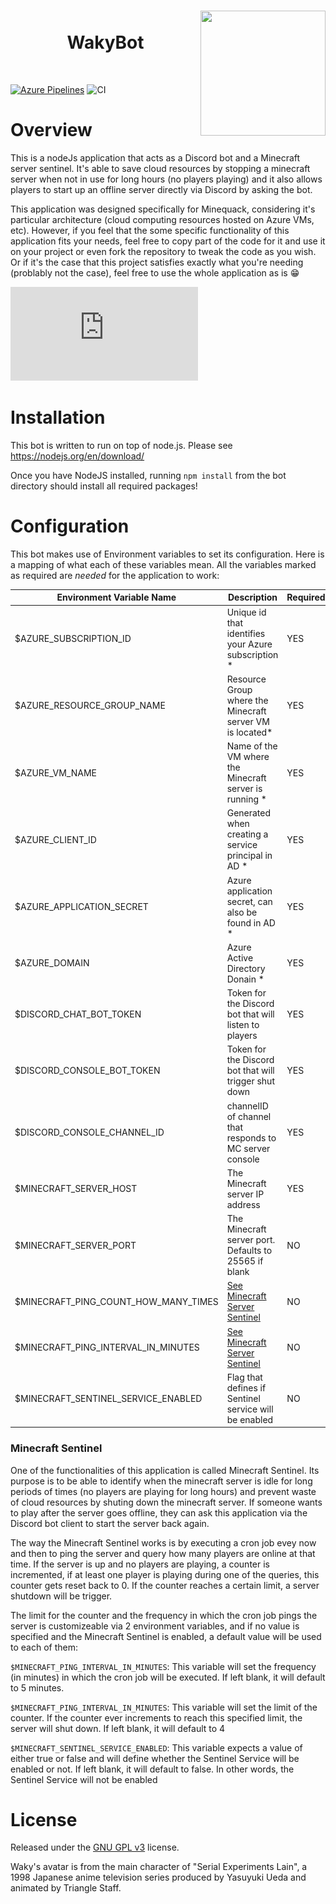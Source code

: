 <h1 align="center">
  <img src="https://http2.mlstatic.com/-dvd-anime-serial-experiments-lain-completo-D_NQ_NP_757386-MLB27696979047_072018-F.jpg" width="200" height="200" align="right" />
  <br>
  WakyBot
  <br>
</h1>
<br>

[![Azure Pipelines](https://dev.azure.com/minequack/MineQuack/_apis/build/status/Minequack.WakyBot?branchName=master)](https://dev.azure.com/minequack/MineQuack/_build/latest?definitionId=1&branchName=master)
![CI](https://github.com/Minequack/WakyBot/workflows/CI/badge.svg)

# Overview

This is a nodeJs application that acts as a Discord bot and a Minecraft server sentinel. It's able to save cloud resources by stopping a minecraft server when not in use for long hours (no players playing) and it also allows players to start up an offline server directly via Discord by asking the bot.

This application was designed specifically for Minequack, considering it's particular architecture (cloud computing resources hosted on Azure VMs, etc). However, if you feel that the some specific functionality of this application fits your needs, feel free to copy part of the code for it and use it on your project or even fork the repository to tweak the code as you wish. Or if it's the case that this project satisfies exactly what you're needing (problably not the case), feel free to use the whole application as is :grin:

![Here is a brief overview summary of the overall application architecture](https://github.com/Minequack/WakyBot/raw/master/architecture_summary.pdf)

# Installation

This bot is written to run on top of node.js. Please see https://nodejs.org/en/download/

Once you have NodeJS installed, running `npm install` from the bot directory should install all required packages!

# Configuration

This bot makes use of Environment variables to set its configuration. Here is a mapping of what each of these variables mean. All the variables marked as required are *needed* for the application to work:

| Environment Variable Name            | Description                                             | Required |
|--------------------------------------|---------------------------------------------------------|----------|
|$AZURE_SUBSCRIPTION_ID                | Unique id that identifies your Azure subscription *     |   YES    |
|$AZURE_RESOURCE_GROUP_NAME            | Resource Group where the Minecraft server VM is located*|   YES    |
|$AZURE_VM_NAME                        | Name of the VM where the Minecraft server is running *  |   YES    |
|$AZURE_CLIENT_ID                      | Generated when creating a service principal in AD *     |   YES    |
|$AZURE_APPLICATION_SECRET             | Azure application secret, can also be found in AD *     |   YES    |
|$AZURE_DOMAIN                         | Azure Active Directory Donain *                         |   YES    |
|$DISCORD_CHAT_BOT_TOKEN               | Token for the Discord bot that will listen to players   |   YES    |
|$DISCORD_CONSOLE_BOT_TOKEN            | Token for the Discord bot that will trigger shut down   |   YES
|$DISCORD_CONSOLE_CHANNEL_ID           | channelID of channel that responds to MC server console |   YES    |
|$MINECRAFT_SERVER_HOST                | The Minecraft server IP address                         |   YES    |
|$MINECRAFT_SERVER_PORT                | The Minecraft server port. Defaults to 25565 if blank   |   NO     |
|$MINECRAFT_PING_COUNT_HOW_MANY_TIMES  | [See Minecraft Server Sentinel](#mcSentinel)            |   NO     |
|$MINECRAFT_PING_INTERVAL_IN_MINUTES   | [See Minecraft Server Sentinel](#mcSentinel)            |   NO     |
|$MINECRAFT_SENTINEL_SERVICE_ENABLED   | Flag that defines if Sentinel service will be enabled   |   NO     |


### <a name="mcSentinel"></a>Minecraft Sentinel

One of the functionalities of this application is called Minecraft Sentinel. Its purpose is to be able to identify when the minecraft server is idle for long periods of times (no players are playing for long hours) and prevent waste of cloud resources by shuting down the minecraft server. If someone wants to play after the server goes offline, they can ask this application via the Discord bot client to start the server back again.

The way the Minecraft Sentinel works is by executing a cron job evey now and then to ping the server and query how many players are online at that time. If the server is up and no players are playing, a counter is incremented, if at least one player is playing during one of the queries, this counter gets reset back to 0.
If the counter reaches a certain limit, a server shutdown will be trigger.

The limit for the counter and the frequency in which the cron job pings the server is customizeable via 2 environment variables, and if no value is specified and the Minecraft Sentinel is enabled, a default value will be used to each of them:

`$MINECRAFT_PING_INTERVAL_IN_MINUTES`: This variable will set the frequency (in minutes) in which the cron job will be executed. If left blank, it will default to 5 minutes.

`$MINECRAFT_PING_INTERVAL_IN_MINUTES`: This variable will set the limit of the counter. If the counter ever increments to reach this specified limit, the server will shut down. If left blank, it will default to 4

`$MINECRAFT_SENTINEL_SERVICE_ENABLED`: This variable expects a value of either true or false and will define whether the Sentinel Service will be enabled or not. If left blank, it will default to false. In other words, the Sentinel Service will not be enabled 

# License

Released under the [GNU GPL v3](https://www.gnu.org/licenses/gpl-3.0.en.html) license.

Waky's avatar is from the main character of "Serial Experiments Lain", a 1998 Japanese anime television series produced by Yasuyuki Ueda and animated by Triangle Staff.

